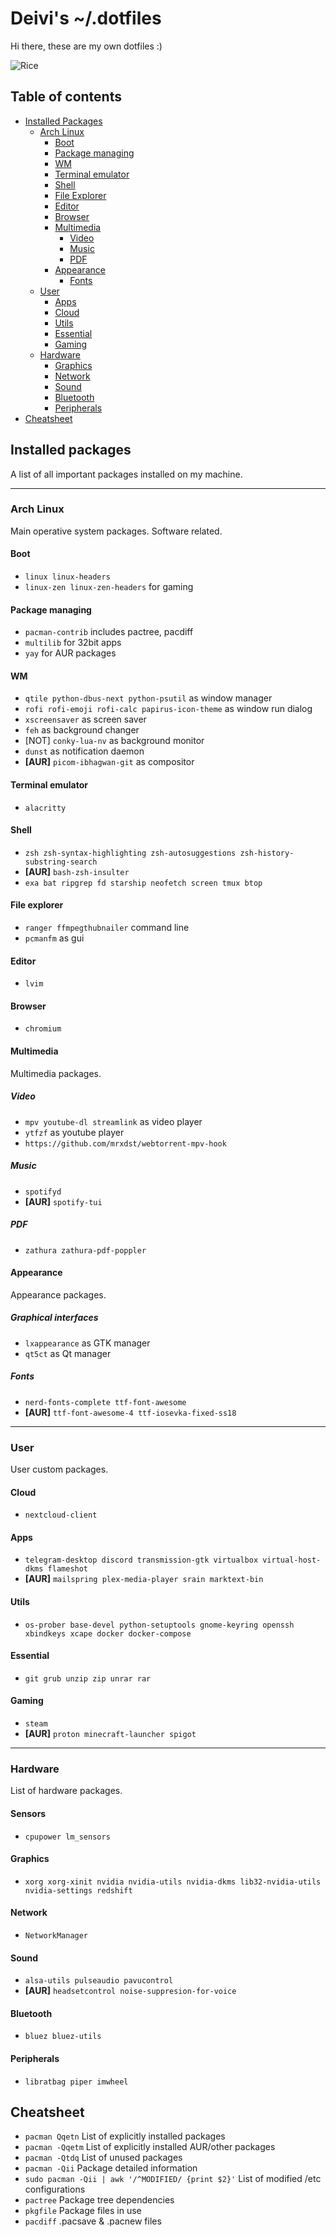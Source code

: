 # Deivi's ~/.dotfiles

Hi there, these are my own dotfiles :)

![Rice](https://i.imgur.com/LunUaax.jpg)

## Table of contents

* [Installed Packages](#installed-packages)
  * [Arch Linux](#arch-linux)
    * [Boot](#boot)
    * [Package managing](#package-managing)
    * [WM](#wm)
    * [Terminal emulator](#terminal-emulator)
    * [Shell](#shell)
    * [File Explorer](#file-explorer)
    * [Editor](#editor)
    * [Browser](#browser)
    * [Multimedia](#multimedia)
      * [Video](#video)
      * [Music](#music)
      * [PDF](#pdf)
    * [Appearance](#appearance)
      * [Fonts](#fonts)
  * [User](#user)
    * [Apps](#apps)
    * [Cloud](#cloud)
    * [Utils](#utils)
    * [Essential](#essential)
    * [Gaming](#gaming)
  * [Hardware](#hardware)
    * [Graphics](#graphics)
    * [Network](#network)
    * [Sound](#sound)
    * [Bluetooth](#bluetooth)
    * [Peripherals](#peripherals)
* [Cheatsheet](#cheatsheet)

## Installed packages
A list of all important packages installed on my machine.

------------------------------------------------------------------------------------------------

### Arch Linux
Main operative system packages. Software related.

#### Boot
* `linux linux-headers`
* `linux-zen linux-zen-headers` for gaming

#### Package managing
* `pacman-contrib` includes pactree, pacdiff
* `multilib` for 32bit apps
* `yay` for AUR packages

#### WM
* `qtile python-dbus-next python-psutil` as window manager
* `rofi rofi-emoji rofi-calc papirus-icon-theme` as window run dialog
* `xscreensaver` as screen saver
* `feh` as background changer
* [NOT] `conky-lua-nv` as background monitor
* `dunst` as notification daemon
* **[AUR]** `picom-ibhagwan-git` as compositor

#### Terminal emulator
* `alacritty`

#### Shell
* `zsh zsh-syntax-highlighting zsh-autosuggestions zsh-history-substring-search`
* **[AUR]** `bash-zsh-insulter`
* `exa bat ripgrep fd starship neofetch screen tmux btop`

#### File explorer
* `ranger ffmpegthubnailer` command line
* `pcmanfm` as gui

#### Editor
* `lvim`

#### Browser
* `chromium`

#### Multimedia
Multimedia packages.

##### Video
* `mpv youtube-dl streamlink` as video player
* `ytfzf` as youtube player
* `https://github.com/mrxdst/webtorrent-mpv-hook`

##### Music
* `spotifyd`
* **[AUR]** `spotify-tui`

##### PDF
* `zathura zathura-pdf-poppler`

#### Appearance
Appearance packages.

##### Graphical interfaces
* `lxappearance` as GTK manager
* `qt5ct` as Qt manager

##### Fonts
* `nerd-fonts-complete ttf-font-awesome` 
* **[AUR]** `ttf-font-awesome-4 ttf-iosevka-fixed-ss18`

------------------------------------------------------------------------------------------------

### User
User custom packages.

#### Cloud
* `nextcloud-client`

#### Apps
* `telegram-desktop discord transmission-gtk virtualbox virtual-host-dkms flameshot`
* **[AUR]** `mailspring plex-media-player srain marktext-bin`

#### Utils
* `os-prober base-devel python-setuptools gnome-keyring openssh xbindkeys xcape docker docker-compose`

#### Essential
* `git grub unzip zip unrar rar`

#### Gaming
* `steam`
* **[AUR]** `proton minecraft-launcher spigot`

------------------------------------------------------------------------------------------------

### Hardware
List of hardware packages.

#### Sensors
* `cpupower lm_sensors`

#### Graphics
* `xorg xorg-xinit nvidia nvidia-utils nvidia-dkms lib32-nvidia-utils nvidia-settings redshift`

#### Network
* `NetworkManager`

#### Sound
* `alsa-utils pulseaudio pavucontrol`
* **[AUR]** `headsetcontrol noise-suppresion-for-voice`

#### Bluetooth
* `bluez bluez-utils`

#### Peripherals
* `libratbag piper imwheel`

## Cheatsheet
* `pacman Qqetn` List of explicitly installed packages
* `pacman -Qqetm` List of explicitly installed AUR/other packages
* `pacman -Qtdq` List of unused packages
* `pacman -Qii` Package detailed information
* `sudo pacman -Qii | awk '/^MODIFIED/ {print $2}'` List of modified /etc configurations
* `pactree` Package tree dependencies
* `pkgfile` Package files in use
* `pacdiff` .pacsave & .pacnew files
